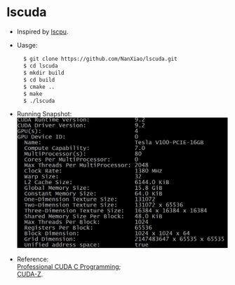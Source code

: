 # lscuda
* Inspired by [lscpu](https://linux.die.net/man/1/lscpu).

* Uasge:  

        $ git clone https://github.com/NanXiao/lscuda.git  
        $ cd lscuda  
        $ mkdir build  
        $ cd build
        $ cmake ..
        $ make  
        $ ./lscuda  
* Running Snapshot:  
![image](https://raw.githubusercontent.com/NanXiao/lscuda/master/snapshot.jpg)  

* Reference:  
[Professional CUDA C Programming](http://www.wrox.com/WileyCDA/WroxTitle/Professional-CUDA-C-Programming.productCd-1118739329.html);  
[CUDA-Z](http://cuda-z.sourceforge.net/).
